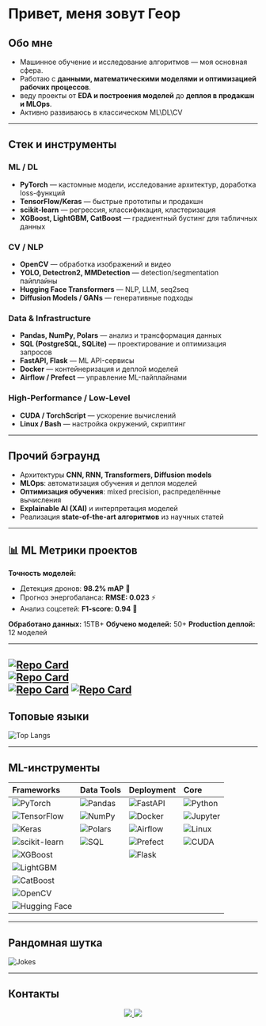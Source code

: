  #  Привет, меня зовут Геор

##  Обо мне
- Машинное обучение и исследование алгоритмов — моя основная сфера.  
- Работаю с **данными, математическими моделями и оптимизацией рабочих процессов**.  
- веду проекты от **EDA и построения моделей** до **деплоя в продакшн и MLOps**.  
- Активно развиваюсь в классическом ML\DL\CV  

---

##  Стек и инструменты

### ML / DL
- **PyTorch** — кастомные модели, исследование архитектур, доработка loss-функций  
- **TensorFlow/Keras** — быстрые прототипы и продакшн  
- **scikit-learn** — регрессия, классификация, кластеризация  
- **XGBoost, LightGBM, CatBoost** — градиентный бустинг для табличных данных  

### CV / NLP
- **OpenCV** — обработка изображений и видео  
- **YOLO, Detectron2, MMDetection** — detection/segmentation пайплайны  
- **Hugging Face Transformers** — NLP, LLM, seq2seq  
- **Diffusion Models / GANs** — генеративные подходы  

### Data & Infrastructure
- **Pandas, NumPy, Polars** — анализ и трансформация данных  
- **SQL (PostgreSQL, SQLite)** — проектирование и оптимизация запросов  
- **FastAPI, Flask** — ML API-сервисы  
- **Docker** — контейнеризация и деплой моделей  
- **Airflow / Prefect** — управление ML-пайплайнами  

### High-Performance / Low-Level
- **CUDA / TorchScript** — ускорение вычислений  
- **Linux / Bash** — настройка окружений, скриптинг  

---

## Прочий бэграунд
- Архитектуры **CNN, RNN, Transformers, Diffusion models**  
- **MLOps**: автоматизация обучения и деплоя моделей  
- **Оптимизация обучения**: mixed precision, распределённые вычисления  
- **Explainable AI (XAI)** и интерпретация моделей  
- Реализация **state-of-the-art алгоритмов** из научных статей  

---

## 📊 ML Метрики проектов

**Точность моделей:**
- Детекция дронов: **98.2% mAP** 🎯
- Прогноз энергобаланса: **RMSE: 0.023** ⚡
- Анализ соцсетей: **F1-score: 0.94** 📱

**Обработано данных:** 15TB+ 
**Обучено моделей:** 50+ 
**Production деплой:** 12 моделей

---

[![Repo Card](https://github-readme-stats.vercel.app/api/pin/?username=MrPukhaevGeor&repo=Drone-monitoring-system&theme=tokyonight&description=1)](https://github.com/MrPukhaevGeor/Drone-monitoring-system)  
[![Repo Card](https://github-readme-stats.vercel.app/api/pin/?username=MrPukhaevGeor&repo=Energy-Balance-Forecasting-and-Planning-App&theme=tokyonight&description=1)](https://github.com/MrPukhaevGeor/Energy-Balance-Forecasting-and-Planning-App)  
[![Repo Card](https://github-readme-stats.vercel.app/api/pin/?username=MrPukhaevGeor&repo=Social-Media-Data-EDA&theme=tokyonight&description=1)](https://github.com/MrPukhaevGeor/Social-Media-Data-EDA)
[![Repo Card](https://github-readme-stats.vercel.app/api/pin/?username=MrPukhaevGeor&repo=Central-Asia-Data-Analysis&theme=tokyonight&description=1)](https://github.com/MrPukhaevGeor/Central-Asia-Data-Analysis)
---

## Топовые языки
![Top Langs](https://github-readme-stats.vercel.app/api/top-langs/?username=MrPukhaevGeor&layout=compact&theme=radical)  

---

## ML-инструменты

| **Frameworks** | **Data Tools** | **Deployment** | **Core** |
|:---------------|:---------------|:---------------|:---------|
| ![PyTorch](https://img.shields.io/badge/PyTorch-EE4C2C?logo=pytorch&logoColor=white) | ![Pandas](https://img.shields.io/badge/Pandas-150458?logo=pandas&logoColor=white) | ![FastAPI](https://img.shields.io/badge/FastAPI-009688?logo=fastapi&logoColor=white) | ![Python](https://img.shields.io/badge/Python-3776AB?logo=python&logoColor=white) |
| ![TensorFlow](https://img.shields.io/badge/TensorFlow-FF6F00?logo=tensorflow&logoColor=white) | ![NumPy](https://img.shields.io/badge/NumPy-013243?logo=numpy&logoColor=white) | ![Docker](https://img.shields.io/badge/Docker-2496ED?logo=docker&logoColor=white) | ![Jupyter](https://img.shields.io/badge/Jupyter-F37626?logo=jupyter&logoColor=white) |
| ![Keras](https://img.shields.io/badge/Keras-D00000?logo=keras&logoColor=white) | ![Polars](https://img.shields.io/badge/Polars-0099CC?logo=polars&logoColor=white) | ![Airflow](https://img.shields.io/badge/Airflow-017CEE?logo=apacheairflow&logoColor=white) | ![Linux](https://img.shields.io/badge/Linux-FCC624?logo=linux&logoColor=black) |
| ![scikit-learn](https://img.shields.io/badge/scikit--learn-F7931E?logo=scikit-learn&logoColor=white) | ![SQL](https://img.shields.io/badge/SQL-336791?logo=postgresql&logoColor=white) | ![Prefect](https://img.shields.io/badge/Prefect-212121?logo=prefect&logoColor=white) | ![CUDA](https://img.shields.io/badge/CUDA-76B900?logo=nvidia&logoColor=white) |
| ![XGBoost](https://img.shields.io/badge/XGBoost-FF6600?logo=xgboost&logoColor=white) |  | ![Flask](https://img.shields.io/badge/Flask-000000?logo=flask&logoColor=white) |  |
| ![LightGBM](https://img.shields.io/badge/LightGBM-0B9E48?logo=lightgbm&logoColor=white) |  |  |  |
| ![CatBoost](https://img.shields.io/badge/CatBoost-FFCC00?logo=catboost&logoColor=black) |  |  |  |
| ![OpenCV](https://img.shields.io/badge/OpenCV-27338e?logo=opencv&logoColor=white) |  |  |  |
| ![Hugging Face](https://img.shields.io/badge/HuggingFace-FFD21E?logo=huggingface&logoColor=black) |  |  |  |
---

## Рандомная шутка
![Jokes](https://readme-jokes.vercel.app/api?theme=tokyonight)  

---

## Контакты
<p align="center">
  <a href="https://t.me/@Geor_Pukh">
    <img src="https://img.shields.io/badge/Telegram-2CA5E0?style=for-the-badge&logo=telegram&logoColor=white"/>
  </a>
  <a href="https://vk.com/id781140391">
    <img src="https://img.shields.io/badge/VK-0077FF?style=for-the-badge&logo=vk&logoColor=white"/>
  </a>
</p>
